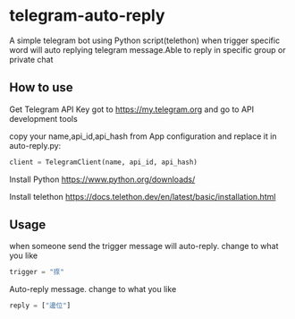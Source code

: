 
# telegram-auto-reply

A simple telegram bot using Python script(telethon) when trigger specific word will auto replying telegram message.Able to reply in specific group or private chat

## How to use

Get Telegram API Key
got to https://my.telegram.org and go to API development tools

copy your name,api_id,api_hash from App configuration and replace it in auto-reply.py:

```python
client = TelegramClient(name, api_id, api_hash)
```
Install Python
https://www.python.org/downloads/

Install telethon
https://docs.telethon.dev/en/latest/basic/installation.html

## Usage

when someone send the trigger message will auto-reply. change to what you like
```python
trigger = "揼"
```

Auto-reply message. change to what you like

```python
reply = ["邊位"]
```

